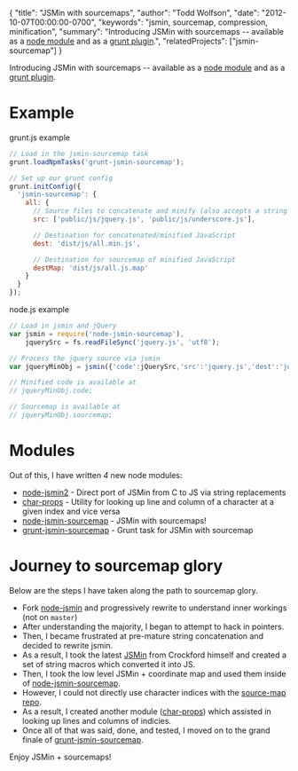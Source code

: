 {
  "title": "JSMin with sourcemaps",
  "author": "Todd Wolfson",
  "date": "2012-10-07T00:00:00-0700",
  "keywords": "jsmin, sourcemap, compression, minification",
  "summary": "Introducing JSMin with sourcemaps -- available as a [node module](https://github.com/twolfson/node-jsmin-sourcemap) and as a [grunt plugin](https://github.com/twolfson/grunt-jsmin-sourcemap).",
  "relatedProjects": ["jsmin-sourcemap"]
}

Introducing JSMin with sourcemaps -- available as a [node module](https://github.com/twolfson/node-jsmin-sourcemap) and as a [grunt plugin](https://github.com/twolfson/grunt-jsmin-sourcemap).

Example
=======
grunt.js example
```js
// Load in the jsmin-sourcemap task
grunt.loadNpmTasks('grunt-jsmin-sourcemap');

// Set up our grunt config
grunt.initConfig({
  'jsmin-sourcemap': {
    all: {
      // Source files to concatenate and minify (also accepts a string and minimatch items)
      src: ['public/js/jquery.js', 'public/js/underscore.js'],

      // Destination for concatenated/minified JavaScript
      dest: 'dist/js/all.min.js',

      // Destination for sourcemap of minified JavaScript
      destMap: 'dist/js/all.js.map'
    }
  }
});
```

node.js example
```js
// Load in jsmin and jQuery
var jsmin = require('node-jsmin-sourcemap'),
    jquerySrc = fs.readFileSync('jquery.js', 'utf8');

// Process the jquery source via jsmin
var jqueryMinObj = jsmin({'code':jQuerySrc,'src':'jquery.js','dest':'jquery.min.js'});

// Minified code is available at
// jqueryMinObj.code;

// Sourcemap is available at
// jqueryMinObj.sourcemap;
```

Modules
=======
Out of this, I have written *4* new node modules:

- [node-jsmin2](https://github.com/twolfson/node-jsmin2/) - Direct port of JSMin from C to JS via string replacements
- [char-props](https://github.com/twolfson/char-props) - Utility for looking up line and column of a character at a given index and vice versa
- [node-jsmin-sourcemap](https://github.com/twolfson/node-jsmin-sourcemap) - JSMin with sourcemaps!
- [grunt-jsmin-sourcemap](https://github.com/twolfson/grunt-jsmin-sourcemap) - Grunt task for JSMin with sourcemap

Journey to sourcemap glory
==========================
Below are the steps I have taken along the path to sourcemap glory.

- Fork [node-jsmin](https://github.com/twolfson/node-jsmin/tree/dev/ignore.important.comments.for.now) and progressively rewrite to understand inner workings (not on `master`)
- After understanding the majority, I began to attempt to hack in pointers.
- Then, I became frustrated at pre-mature string concatenation and decided to rewrite jsmin.
- As a result, I took the latest [JSMin](https://github.com/douglascrockford/JSMin) from Crockford himself and created a set of string macros which converted it into JS.
- Then, I took the low level JSMin + coordinate map and used them inside of [node-jsmin-sourcemap](https://github.com/twolfson/node-jsmin-sourcemap).
- However, I could not directly use character indices with the [source-map repo](https://github.com/mozilla/source-map).
- As a result, I created another module ([char-props](https://github.com/twolfson/char-props)) which assisted in looking up lines and columns of indicies.
- Once all of that was said, done, and tested, I moved on to the grand finale of [grunt-jsmin-sourcemap](https://github.com/twolfson/grunt-jsmin-sourcemap).


Enjoy JSMin + sourcemaps!
